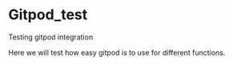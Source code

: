 # Gitpod_test
Testing gitpod integration

Here we will test how easy gitpod is to use for different functions.
